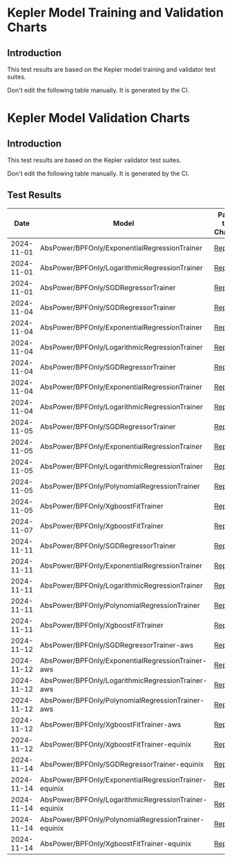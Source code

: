 # Kepler Model Training and Validation Charts

## Introduction

This test results are based on the Kepler model training and validator test suites.

Don't edit the following table manually. It is generated by the CI.

# Kepler Model Validation Charts

## Introduction

This test results are based on the Kepler validator test suites.

Don't edit the following table manually. It is generated by the CI.

## Test Results

| Date       | Model | Path to Charts | 
| ---------- | ----- | -------------- |
| 2024-11-01 | AbsPower/BPFOnly/ExponentialRegressionTrainer | [Report](train-validate-e2e/2024-11-01_15-56-26/AbsPower/BPFOnly/ExponentialRegressionTrainer/report-v0.7.12-25-g2c42b188.md) |
| 2024-11-01 | AbsPower/BPFOnly/LogarithmicRegressionTrainer | [Report](train-validate-e2e/2024-11-01_15-56-26/AbsPower/BPFOnly/LogarithmicRegressionTrainer/report-v0.7.12-25-g2c42b188.md) |
| 2024-11-01 | AbsPower/BPFOnly/SGDRegressorTrainer | [Report](train-validate-e2e/2024-11-01_15-56-26/AbsPower/BPFOnly/SGDRegressorTrainer/report-v0.7.12-25-g2c42b188.md) |
|  2024-11-04  |  AbsPower/BPFOnly/SGDRegressorTrainer  | [Report](train-validate-e2e/2024-11-04_18-53-25/AbsPower/BPFOnly/SGDRegressorTrainer/report-v0.7.12-27-g75b95332.md) |
|  2024-11-04  |  AbsPower/BPFOnly/ExponentialRegressionTrainer  | [Report](train-validate-e2e/2024-11-04_18-53-25/AbsPower/BPFOnly/ExponentialRegressionTrainer/report-v0.7.12-27-g75b95332.md) |
|  2024-11-04  |  AbsPower/BPFOnly/LogarithmicRegressionTrainer  | [Report](train-validate-e2e/2024-11-04_18-53-25/AbsPower/BPFOnly/LogarithmicRegressionTrainer/report-v0.7.12-27-g75b95332.md) |
|  2024-11-04  |  AbsPower/BPFOnly/SGDRegressorTrainer  | [Report](train-validate-e2e/2024-11-04_21-25-26/AbsPower/BPFOnly/SGDRegressorTrainer/report-v0.7.12-27-g75b95332.md) |
|  2024-11-04  |  AbsPower/BPFOnly/ExponentialRegressionTrainer  | [Report](train-validate-e2e/2024-11-04_21-25-26/AbsPower/BPFOnly/ExponentialRegressionTrainer/report-v0.7.12-27-g75b95332.md) |
|  2024-11-04  |  AbsPower/BPFOnly/LogarithmicRegressionTrainer  | [Report](train-validate-e2e/2024-11-04_21-25-26/AbsPower/BPFOnly/LogarithmicRegressionTrainer/report-v0.7.12-27-g75b95332.md) |
|  2024-11-05  |  AbsPower/BPFOnly/SGDRegressorTrainer  | [Report](train-validate-e2e/2024-11-05_12-59-48/AbsPower/BPFOnly/SGDRegressorTrainer/report-v0.7.12-31-gc1ca0802.md) |
|  2024-11-05  |  AbsPower/BPFOnly/ExponentialRegressionTrainer  | [Report](train-validate-e2e/2024-11-05_12-59-48/AbsPower/BPFOnly/ExponentialRegressionTrainer/report-v0.7.12-31-gc1ca0802.md) |
|  2024-11-05  |  AbsPower/BPFOnly/LogarithmicRegressionTrainer  | [Report](train-validate-e2e/2024-11-05_12-59-48/AbsPower/BPFOnly/LogarithmicRegressionTrainer/report-v0.7.12-31-gc1ca0802.md) |
|  2024-11-05  |  AbsPower/BPFOnly/PolynomialRegressionTrainer  | [Report](train-validate-e2e/2024-11-05_12-59-48/AbsPower/BPFOnly/PolynomialRegressionTrainer/report-v0.7.12-31-gc1ca0802.md) |
|  2024-11-05  |  AbsPower/BPFOnly/XgboostFitTrainer  | [Report](train-validate-e2e/2024-11-05_12-59-48/AbsPower/BPFOnly/XgboostFitTrainer/report-v0.7.12-31-gc1ca0802.md) |
|  2024-11-07  |  AbsPower/BPFOnly/XgboostFitTrainer  | [Report](train-validate-e2e/2024-11-07_08-44-00/AbsPower/BPFOnly/XgboostFitTrainer/report-v0.7.12-33-g25bbaed5.md) |
|  2024-11-11  |  AbsPower/BPFOnly/SGDRegressorTrainer  | [Report](train-validate-e2e/2024-11-11_05-41-04/AbsPower/BPFOnly/SGDRegressorTrainer/report-v0.7.12-35-g82dc44ac.md) |
|  2024-11-11  |  AbsPower/BPFOnly/ExponentialRegressionTrainer  | [Report](train-validate-e2e/2024-11-11_05-41-04/AbsPower/BPFOnly/ExponentialRegressionTrainer/report-v0.7.12-35-g82dc44ac.md) |
|  2024-11-11  |  AbsPower/BPFOnly/LogarithmicRegressionTrainer  | [Report](train-validate-e2e/2024-11-11_05-41-04/AbsPower/BPFOnly/LogarithmicRegressionTrainer/report-v0.7.12-35-g82dc44ac.md) |
|  2024-11-11  |  AbsPower/BPFOnly/PolynomialRegressionTrainer  | [Report](train-validate-e2e/2024-11-11_05-41-04/AbsPower/BPFOnly/PolynomialRegressionTrainer/report-v0.7.12-35-g82dc44ac.md) |
|  2024-11-11  |  AbsPower/BPFOnly/XgboostFitTrainer  | [Report](train-validate-e2e/2024-11-11_05-41-04/AbsPower/BPFOnly/XgboostFitTrainer/report-v0.7.12-35-g82dc44ac.md) |
|  2024-11-12  |  AbsPower/BPFOnly/SGDRegressorTrainer-aws  | [Report](train-validate-e2e-aws/2024-11-12_04-56-06/AbsPower/BPFOnly/SGDRegressorTrainer/report-v0.7.12-35-g82dc44ac.md) |
|  2024-11-12  |  AbsPower/BPFOnly/ExponentialRegressionTrainer-aws  | [Report](train-validate-e2e-aws/2024-11-12_04-56-06/AbsPower/BPFOnly/ExponentialRegressionTrainer/report-v0.7.12-35-g82dc44ac.md) |
|  2024-11-12  |  AbsPower/BPFOnly/LogarithmicRegressionTrainer-aws  | [Report](train-validate-e2e-aws/2024-11-12_04-56-06/AbsPower/BPFOnly/LogarithmicRegressionTrainer/report-v0.7.12-35-g82dc44ac.md) |
|  2024-11-12  |  AbsPower/BPFOnly/PolynomialRegressionTrainer-aws  | [Report](train-validate-e2e-aws/2024-11-12_04-56-06/AbsPower/BPFOnly/PolynomialRegressionTrainer/report-v0.7.12-35-g82dc44ac.md) |
|  2024-11-12  |  AbsPower/BPFOnly/XgboostFitTrainer-aws  | [Report](train-validate-e2e-aws/2024-11-12_04-56-06/AbsPower/BPFOnly/XgboostFitTrainer/report-v0.7.12-35-g82dc44ac.md) |
|  2024-11-12  |  AbsPower/BPFOnly/XgboostFitTrainer-equinix  | [Report](train-validate-e2e/2024-11-12_19-03-48/AbsPower/BPFOnly/XgboostFitTrainer/report-v0.7.12-35-g82dc44ac.md) |
|  2024-11-14  |  AbsPower/BPFOnly/SGDRegressorTrainer-equinix  | [Report](train-validate-e2e/2024-11-14_11-06-16/AbsPower/BPFOnly/SGDRegressorTrainer/report-v0.7.12-41-g15ddff2a.md) |
|  2024-11-14  |  AbsPower/BPFOnly/ExponentialRegressionTrainer-equinix  | [Report](train-validate-e2e/2024-11-14_11-06-16/AbsPower/BPFOnly/ExponentialRegressionTrainer/report-v0.7.12-41-g15ddff2a.md) |
|  2024-11-14  |  AbsPower/BPFOnly/LogarithmicRegressionTrainer-equinix  | [Report](train-validate-e2e/2024-11-14_11-06-16/AbsPower/BPFOnly/LogarithmicRegressionTrainer/report-v0.7.12-41-g15ddff2a.md) |
|  2024-11-14  |  AbsPower/BPFOnly/PolynomialRegressionTrainer-equinix  | [Report](train-validate-e2e/2024-11-14_11-06-16/AbsPower/BPFOnly/PolynomialRegressionTrainer/report-v0.7.12-41-g15ddff2a.md) |
|  2024-11-14  |  AbsPower/BPFOnly/XgboostFitTrainer-equinix  | [Report](train-validate-e2e/2024-11-14_11-06-16/AbsPower/BPFOnly/XgboostFitTrainer/report-v0.7.12-41-g15ddff2a.md) |
